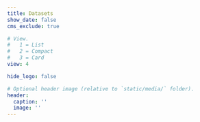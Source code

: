 ```yaml
---
title: Datasets
show_date: false
cms_exclude: true

# View.
#   1 = List
#   2 = Compact
#   3 = Card
view: 4

hide_logo: false

# Optional header image (relative to `static/media/` folder).
header:
  caption: ''
  image: ''
---
```

